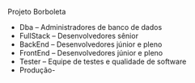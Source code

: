 Projeto Borboleta

* Dba – Administradores de banco de dados 
* FullStack – Desenvolvedores sênior 
* BackEnd – Desenvolvedores júnior e pleno 
* FrontEnd – Desenvolvedores júnior e pleno 
* Tester – Equipe de testes e qualidade de software
* Produção- 